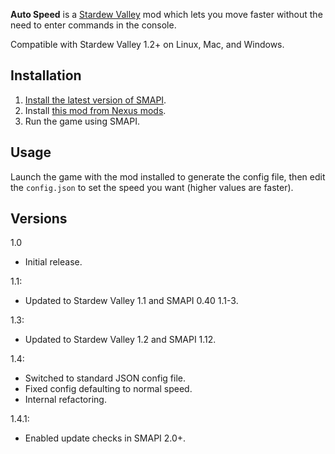 ﻿**Auto Speed** is a [Stardew Valley](http://stardewvalley.net/) mod which lets you move faster
without the need to enter commands in the console.

Compatible with Stardew Valley 1.2+ on Linux, Mac, and Windows.

## Installation
1. [Install the latest version of SMAPI](https://github.com/Pathoschild/SMAPI/releases).
2. Install [this mod from Nexus mods](http://www.nexusmods.com/stardewvalley/mods/443).
3. Run the game using SMAPI.

## Usage
Launch the game with the mod installed to generate the config file, then edit the `config.json` to
set the speed you want (higher values are faster).

## Versions
1.0
* Initial release.

1.1:
* Updated to Stardew Valley 1.1 and SMAPI 0.40 1.1-3.

1.3:
* Updated to Stardew Valley 1.2 and SMAPI 1.12.

1.4:
* Switched to standard JSON config file.
* Fixed config defaulting to normal speed.
* Internal refactoring.

1.4.1:
* Enabled update checks in SMAPI 2.0+.
